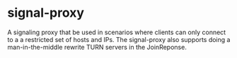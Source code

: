 # signal-proxy

A signaling proxy that be used in scenarios where clients can only connect to a a restricted set of hosts and IPs. The signal-proxy also supports doing a man-in-the-middle rewrite TURN servers in the JoinReponse.
